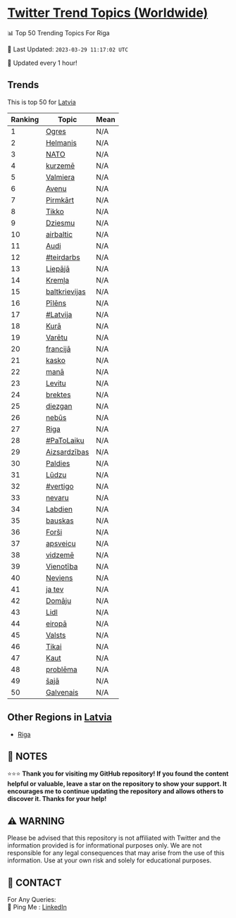 [Twitter Trend Topics (Worldwide)](https://github.com/ErcinDedeoglu/Twitter-Trend-Topics)
==========


📊 Top 50 Trending Topics For Riga

📆 Last Updated: `2023-03-29 11:17:02 UTC`

🔧 Updated every 1 hour!


## Trends

This is top 50 for [Latvia](</Latvia>)

| Ranking | Topic | Mean |
| ------- | ------------ | ------------ |
| 1 | [Ogres](http://twitter.com/search?q=Ogres) | N/A |
| 2 | [Helmanis](http://twitter.com/search?q=Helmanis) | N/A |
| 3 | [NATO](http://twitter.com/search?q=NATO) | N/A |
| 4 | [kurzemē](http://twitter.com/search?q=kurzem%c4%93) | N/A |
| 5 | [Valmiera](http://twitter.com/search?q=Valmiera) | N/A |
| 6 | [Avenu](http://twitter.com/search?q=Avenu) | N/A |
| 7 | [Pirmkārt](http://twitter.com/search?q=Pirmk%c4%81rt) | N/A |
| 8 | [Tikko](http://twitter.com/search?q=Tikko) | N/A |
| 9 | [Dziesmu](http://twitter.com/search?q=Dziesmu) | N/A |
| 10 | [airbaltic](http://twitter.com/search?q=airbaltic) | N/A |
| 11 | [Audi](http://twitter.com/search?q=Audi) | N/A |
| 12 | [#teirdarbs](http://twitter.com/search?q=%23teirdarbs) | N/A |
| 13 | [Liepājā](http://twitter.com/search?q=Liep%c4%81j%c4%81) | N/A |
| 14 | [Kremļa](http://twitter.com/search?q=Krem%c4%bca) | N/A |
| 15 | [baltkrievijas](http://twitter.com/search?q=baltkrievijas) | N/A |
| 16 | [Pīlēns](http://twitter.com/search?q=P%c4%abl%c4%93ns) | N/A |
| 17 | [#Latvija](http://twitter.com/search?q=%23Latvija) | N/A |
| 18 | [Kurā](http://twitter.com/search?q=Kur%c4%81) | N/A |
| 19 | [Varētu](http://twitter.com/search?q=Var%c4%93tu) | N/A |
| 20 | [francijā](http://twitter.com/search?q=francij%c4%81) | N/A |
| 21 | [kasko](http://twitter.com/search?q=kasko) | N/A |
| 22 | [manā](http://twitter.com/search?q=man%c4%81) | N/A |
| 23 | [Levitu](http://twitter.com/search?q=Levitu) | N/A |
| 24 | [brektes](http://twitter.com/search?q=brektes) | N/A |
| 25 | [diezgan](http://twitter.com/search?q=diezgan) | N/A |
| 26 | [nebūs](http://twitter.com/search?q=neb%c5%abs) | N/A |
| 27 | [Riga](http://twitter.com/search?q=Riga) | N/A |
| 28 | [#PaToLaiku](http://twitter.com/search?q=%23PaToLaiku) | N/A |
| 29 | [Aizsardzības](http://twitter.com/search?q=Aizsardz%c4%abbas) | N/A |
| 30 | [Paldies](http://twitter.com/search?q=Paldies) | N/A |
| 31 | [Lūdzu](http://twitter.com/search?q=L%c5%abdzu) | N/A |
| 32 | [#vertigo](http://twitter.com/search?q=%23vertigo) | N/A |
| 33 | [nevaru](http://twitter.com/search?q=nevaru) | N/A |
| 34 | [Labdien](http://twitter.com/search?q=Labdien) | N/A |
| 35 | [bauskas](http://twitter.com/search?q=bauskas) | N/A |
| 36 | [Forši](http://twitter.com/search?q=For%c5%a1i) | N/A |
| 37 | [apsveicu](http://twitter.com/search?q=apsveicu) | N/A |
| 38 | [vidzemē](http://twitter.com/search?q=vidzem%c4%93) | N/A |
| 39 | [Vienotība](http://twitter.com/search?q=Vienot%c4%abba) | N/A |
| 40 | [Neviens](http://twitter.com/search?q=Neviens) | N/A |
| 41 | [ja tev](http://twitter.com/search?q=ja+tev) | N/A |
| 42 | [Domāju](http://twitter.com/search?q=Dom%c4%81ju) | N/A |
| 43 | [Lidl](http://twitter.com/search?q=Lidl) | N/A |
| 44 | [eiropā](http://twitter.com/search?q=eirop%c4%81) | N/A |
| 45 | [Valsts](http://twitter.com/search?q=Valsts) | N/A |
| 46 | [Tikai](http://twitter.com/search?q=Tikai) | N/A |
| 47 | [Kaut](http://twitter.com/search?q=Kaut) | N/A |
| 48 | [problēma](http://twitter.com/search?q=probl%c4%93ma) | N/A |
| 49 | [šajā](http://twitter.com/search?q=%c5%a1aj%c4%81) | N/A |
| 50 | [Galvenais](http://twitter.com/search?q=Galvenais) | N/A |



## Other Regions in [Latvia](</Latvia>)

* [Riga](</Latvia/Riga.md>)



## 📝 NOTES

⭐⭐⭐ **Thank you for visiting my GitHub repository! If you found the content helpful or valuable, leave a star on the repository to show your support. It encourages me to continue updating the repository and allows others to discover it. Thanks for your help!**


## ⚠️ WARNING

Please be advised that this repository is not affiliated with Twitter and the information provided is for informational purposes only. We are not responsible for any legal consequences that may arise from the use of this information. Use at your own risk and solely for educational purposes.


## 📨 CONTACT

 For Any Queries:  
            🏓 Ping Me : [LinkedIn](https://www.linkedin.com/in/ercindedeoglu/)

